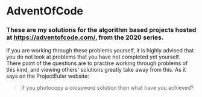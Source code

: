 # AdventOfCode

### These are my solutions for the algorithm based projects hosted at https://adventofcode.com/, from the 2020 series.

If you are working through these problems yourself, it is highly advised that you do not look at problems that you have not completed yet yourself. There point of the questions are to practise working through problems of this kind, and viewing others' solutions greatly take away from this. As it says on the ProjectEuler website:
> If you photocopy a crossword solution then what have you achieved?
